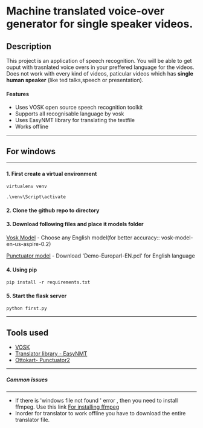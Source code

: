 # Machine translated voice-over generator for single speaker videos.

## Description 
This project is an application of speech recognition. You will be able to get ouput with trasnlated voice overs in your preffered language for the videos. Does not work with every kind of videos, paticular videos which has **single human speaker** (like ted talks,speech or presentation). 
#### Features
- Uses VOSK open source speech recognition toolkit
- Supports all recognisable language by vosk
- Uses EasyNMT library for translating the textfile
- Works offline 



------------

## For windows

------------

#### 1. First create a virtual environment
`virtualenv venv`

`.\venv\Script\activate`
#### 2. Clone the github repo to directory 
#### 3. Download following files and place it models folder
[Vosk Model](https://alphacephei.com/vosk/models "Vosk Model") - Choose any English model(for better accuracy:: vosk-model-en-us-aspire-0.2)

[Punctuator model](https://drive.google.com/drive/folders/0B7BsN5f2F1fZQnFsbzJ3TWxxMms "Punctuator model") - Download 'Demo-Europarl-EN.pcl' 
for English language
#### 4. Using pip
`pip install -r requirements.txt`
#### 5. Start the flask server 
`python first.py`  
  
  
  

------------

## Tools used
- [VOSK](https://alphacephei.com/vosk/ "VOSK")
- [Translator library - EasyNMT](https://pypi.org/project/EasyNMT/ "Translator library - EasyNMT")
- [Ottokart- Punctuator2](https://github.com/ottokart/punctuator2 "Ottokart- Punctuator2")
------------
##### Common issues

------------

- If there is 'windows file not found ' error , then you need to install ffmpeg. Use this link    [For installing ffmpeg](https://www.youtube.com/watch?v=qjtmgCb8NcE "For installing ffmpeg")
- Inorder for translator to work offline you have to download the entire translator file.



